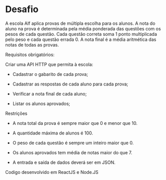 # Desafio


A escola Alf aplica provas de múltipla escolha para os alunos. A nota do aluno na prova é determinada pela média ponderada das questões com os pesos de cada questão. Cada questão correta soma 1 ponto multiplicada pelo peso e cada questão errada 0. A nota final é a média aritmética das notas de todas as provas.

Requisitos obrigatórios:

Criar uma API HTTP que permita à escola:

- Cadastrar o gabarito de cada prova;

- Cadastrar as respostas de cada aluno para cada prova;

- Verificar a nota final de cada aluno;

- Listar os alunos aprovados;

Restrições

- A nota total da prova é sempre maior que 0 e menor que 10.

- A quantidade máxima de alunos é 100.

- O peso de cada questão é sempre um inteiro maior que 0.

- Os alunos aprovados tem média de notas maior do que 7.

- A entrada e saída de dados deverá ser em JSON.


Codigo desenvolvido em ReactJS e Node.JS

